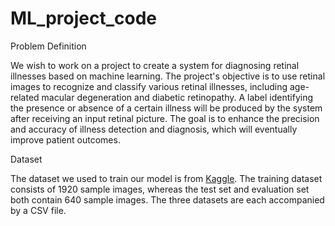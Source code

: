 # ML_project_code

Problem Definition

We wish to work on a project to create a system for diagnosing retinal
illnesses based on machine learning. The project's objective is to use
retinal images to recognize and classify various retinal illnesses, including
age-related macular degeneration and diabetic retinopathy. A label
identifying the presence or absence of a certain illness will be produced by
the system after receiving an input retinal picture. The goal is to enhance
the precision and accuracy of illness detection and diagnosis, which will
eventually improve patient outcomes.

Dataset

The dataset we used to train our model is from <a href="https://www.kaggle.com/code/vexxingbanana/retinal-disease-classification/data">Kaggle</a>. The training dataset consists of 1920 sample images, whereas the test set and evaluation set both contain 640 sample images. The three datasets are each accompanied by a CSV file.
